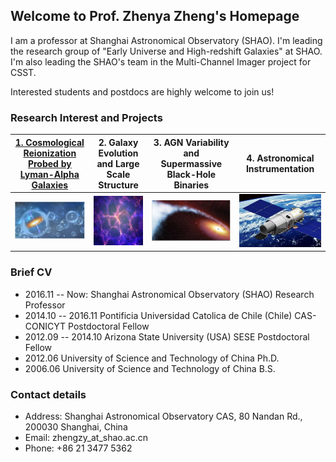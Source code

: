 ## Welcome to Prof. Zhenya Zheng's Homepage

I am a professor at Shanghai Astronomical Observatory (SHAO). I'm leading the research group of "Early Universe and High-redshift Galaxies" at SHAO. I'm also leading the SHAO's team in the Multi-Channel Imager project for CSST. 

Interested students and postdocs are highly welcome to join us!


### Research Interest and Projects

**[1. Cosmological Reionization Probed by Lyman-Alpha Galaxies](/EoR/EoR.md)** | **2. Galaxy Evolution and Large Scale Structure** | **3. AGN Variability and Supermassive Black-Hole Binaries** | **4. Astronomical Instrumentation**
------------ | ------------- | ------------- | ------------- 
 ![EoR](/EoR/BubblesEoR.jpg) |![LSS](Pic/LSSpic.png) | ![SMBH](/Pic/SMBHsmall.jpeg) | ![LSS](Pic/CSSTsmall.png)


### Brief CV
- 2016.11 -- Now:      Shanghai Astronomical Observatory (SHAO)             Research Professor
- 2014.10 -- 2016.11   Pontificia Universidad Catolica de Chile (Chile)     CAS-CONICYT Postdoctoral Fellow
- 2012.09 -- 2014.10   Arizona State University (USA)                       SESE Postdoctoral Fellow
- 2012.06              University of Science and Technology of China        Ph.D.
- 2006.06              University of Science and Technology of China        B.S.

### Contact details

- Address: Shanghai Astronomical Observatory CAS, 80 Nandan Rd., 200030 Shanghai, China
- Email: zhengzy_at_shao.ac.cn
- Phone: +86 21 3477 5362
